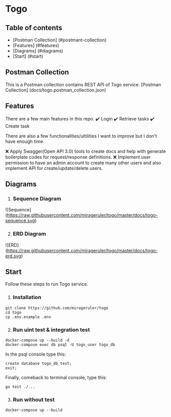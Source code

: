 # Togo

## Table of contents

* [Postman Collection] (#postmant-collection)
* [Features] (#features)
* [Diagrams] (#diagrams)
* [Start] (#start)


## Postman Collection

This is a Postman collection contains REST API of Togo service.
[Postman Collection] (docs/togo.postman_collection.json)

## Features

There are a few main features in this repo.
:heavy_check_mark: Login
:heavy_check_mark: Retrieve tasks
:heavy_check_mark: Create task

There are also a few functionalities/ultilities I want to improve but I don't have enough time.

:x: Apply Swagger(Open API 3.0) tools to create docs and help with generate boilerplate codes for request/response definitions.
:x: Implement user permission to have an admin account to create many other users and also implement API for create/update/delete users.

## Diagrams

1.  ### Sequence Diagram

![Sequence] (https://raw.githubusercontent.com/mirageruler/togo/master/docs/togo-sequence.svg)

2. ### ERD Diagram

![ERD] (https://raw.githubusercontent.com/mirageruler/togo/master/docs/togo-erd.svg)

## Start

Follow these steps to run Togo service.

1. ### Installation

```
git clone https://github.com/mirageruler/togo
cd togo
cp .env.example .env
```

2. ### Run uint test & integration test

```
docker-compose up --build -d
docker-compose exec db psql -U togo_user togo_db
```

In the psql console type this:

``` 
create database togo_db_test;
exit;
```

Finally, comeback to terminal console, type this:

```
go test ./...
```

3. ### Run without test

```
docker-compose up --build
```